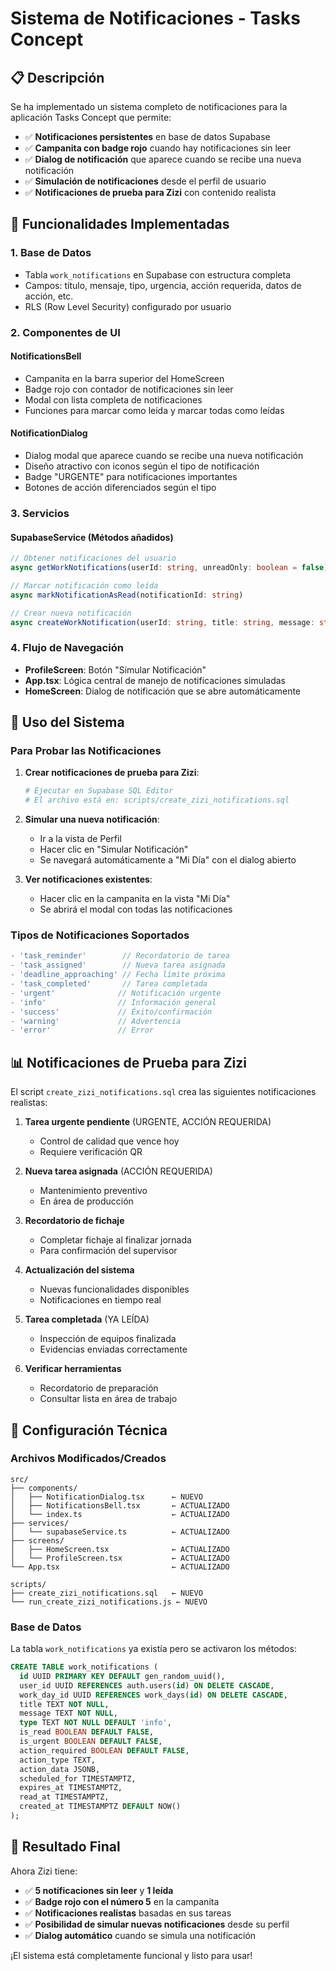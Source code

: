 # Sistema de Notificaciones - Tasks Concept

## 📋 Descripción

Se ha implementado un sistema completo de notificaciones para la aplicación Tasks Concept que permite:

- ✅ **Notificaciones persistentes** en base de datos Supabase
- ✅ **Campanita con badge rojo** cuando hay notificaciones sin leer
- ✅ **Dialog de notificación** que aparece cuando se recibe una nueva notificación
- ✅ **Simulación de notificaciones** desde el perfil de usuario
- ✅ **Notificaciones de prueba para Zizi** con contenido realista

## 🚀 Funcionalidades Implementadas

### 1. Base de Datos
- Tabla `work_notifications` en Supabase con estructura completa
- Campos: título, mensaje, tipo, urgencia, acción requerida, datos de acción, etc.
- RLS (Row Level Security) configurado por usuario

### 2. Componentes de UI

#### NotificationsBell
- Campanita en la barra superior del HomeScreen
- Badge rojo con contador de notificaciones sin leer
- Modal con lista completa de notificaciones
- Funciones para marcar como leída y marcar todas como leídas

#### NotificationDialog
- Dialog modal que aparece cuando se recibe una nueva notificación
- Diseño atractivo con iconos según el tipo de notificación
- Badge "URGENTE" para notificaciones importantes
- Botones de acción diferenciados según el tipo

### 3. Servicios

#### SupabaseService (Métodos añadidos)
```typescript
// Obtener notificaciones del usuario
async getWorkNotifications(userId: string, unreadOnly: boolean = false)

// Marcar notificación como leída
async markNotificationAsRead(notificationId: string)

// Crear nueva notificación
async createWorkNotification(userId: string, title: string, message: string, options)
```

### 4. Flujo de Navegación
- **ProfileScreen**: Botón "Simular Notificación"
- **App.tsx**: Lógica central de manejo de notificaciones simuladas
- **HomeScreen**: Dialog de notificación que se abre automáticamente

## 🎯 Uso del Sistema

### Para Probar las Notificaciones

1. **Crear notificaciones de prueba para Zizi**:
   ```bash
   # Ejecutar en Supabase SQL Editor
   # El archivo está en: scripts/create_zizi_notifications.sql
   ```

2. **Simular una nueva notificación**:
   - Ir a la vista de Perfil
   - Hacer clic en "Simular Notificación"
   - Se navegará automáticamente a "Mi Día" con el dialog abierto

3. **Ver notificaciones existentes**:
   - Hacer clic en la campanita en la vista "Mi Día"
   - Se abrirá el modal con todas las notificaciones

### Tipos de Notificaciones Soportados

```typescript
- 'task_reminder'        // Recordatorio de tarea
- 'task_assigned'        // Nueva tarea asignada
- 'deadline_approaching' // Fecha límite próxima
- 'task_completed'       // Tarea completada
- 'urgent'              // Notificación urgente
- 'info'                // Información general
- 'success'             // Éxito/confirmación
- 'warning'             // Advertencia
- 'error'               // Error
```

## 📊 Notificaciones de Prueba para Zizi

El script `create_zizi_notifications.sql` crea las siguientes notificaciones realistas:

1. **Tarea urgente pendiente** (URGENTE, ACCIÓN REQUERIDA)
   - Control de calidad que vence hoy
   - Requiere verificación QR

2. **Nueva tarea asignada** (ACCIÓN REQUERIDA)
   - Mantenimiento preventivo
   - En área de producción

3. **Recordatorio de fichaje**
   - Completar fichaje al finalizar jornada
   - Para confirmación del supervisor

4. **Actualización del sistema**
   - Nuevas funcionalidades disponibles
   - Notificaciones en tiempo real

5. **Tarea completada** (YA LEÍDA)
   - Inspección de equipos finalizada
   - Evidencias enviadas correctamente

6. **Verificar herramientas**
   - Recordatorio de preparación
   - Consultar lista en área de trabajo

## 🔧 Configuración Técnica

### Archivos Modificados/Creados

```
src/
├── components/
│   ├── NotificationDialog.tsx      ← NUEVO
│   ├── NotificationsBell.tsx       ← ACTUALIZADO
│   └── index.ts                    ← ACTUALIZADO
├── services/
│   └── supabaseService.ts          ← ACTUALIZADO
├── screens/
│   ├── HomeScreen.tsx              ← ACTUALIZADO
│   └── ProfileScreen.tsx           ← ACTUALIZADO
└── App.tsx                         ← ACTUALIZADO

scripts/
├── create_zizi_notifications.sql   ← NUEVO
└── run_create_zizi_notifications.js ← NUEVO
```

### Base de Datos

La tabla `work_notifications` ya existía pero se activaron los métodos:

```sql
CREATE TABLE work_notifications (
  id UUID PRIMARY KEY DEFAULT gen_random_uuid(),
  user_id UUID REFERENCES auth.users(id) ON DELETE CASCADE,
  work_day_id UUID REFERENCES work_days(id) ON DELETE CASCADE,
  title TEXT NOT NULL,
  message TEXT NOT NULL,
  type TEXT NOT NULL DEFAULT 'info',
  is_read BOOLEAN DEFAULT FALSE,
  is_urgent BOOLEAN DEFAULT FALSE,
  action_required BOOLEAN DEFAULT FALSE,
  action_type TEXT,
  action_data JSONB,
  scheduled_for TIMESTAMPTZ,
  expires_at TIMESTAMPTZ,
  read_at TIMESTAMPTZ,
  created_at TIMESTAMPTZ DEFAULT NOW()
);
```

## 🎉 Resultado Final

Ahora Zizi tiene:
- ✅ **5 notificaciones sin leer** y **1 leída**
- ✅ **Badge rojo con el número 5** en la campanita
- ✅ **Notificaciones realistas** basadas en sus tareas
- ✅ **Posibilidad de simular nuevas notificaciones** desde su perfil
- ✅ **Dialog automático** cuando se simula una notificación

¡El sistema está completamente funcional y listo para usar! 